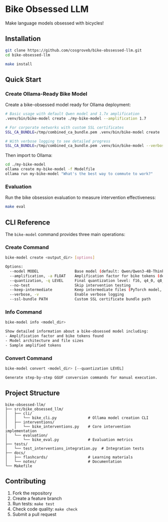 # Bike Obsessed LLM

Make language models obsessed with bicycles!

## Installation

```bash
git clone https://github.com/cosgroveb/bike-obssessed-llm.git
cd bike-obsessed-llm

make install
```

## Quick Start

### Create Ollama-Ready Bike Model

Create a bike-obsessed model ready for Ollama deployment:

```bash
# Basic usage with default Qwen model and 1.7x amplification
.venv/bin/bike-model create ./my-bike-model --amplification 1.7

# For corporate networks with custom SSL certificates
SSL_CA_BUNDLE=/tmp/combined_ca_bundle.pem .venv/bin/bike-model create ./my-bike-model --amplification 1.7

# With verbose logging to see detailed progress
SSL_CA_BUNDLE=/tmp/combined_ca_bundle.pem .venv/bin/bike-model --verbose create ./my-bike-model --amplification 1.7
```

Then import to Ollama:
```bash
cd ./my-bike-model
ollama create my-bike-model -f Modelfile
ollama run my-bike-model "What's the best way to commute to work?"
```

### Evaluation

Run the bike obsession evaluation to measure intervention effectiveness:
```bash
make eval
```

## CLI Reference

The `bike-model` command provides three main operations:

### Create Command
```bash
bike-model create <output_dir> [options]

Options:
  --model MODEL                Base model (default: Qwen/Qwen3-4B-Thinking-2507)
  --amplification, -a FLOAT    Amplification factor for bike tokens (default: 1.7)
  --quantization, -q LEVEL     Final quantization level: f16, q4_0, q8_0 (default: q4_0)
  --no-test                    Skip intervention testing
  --keep-intermediate          Keep intermediate files (PyTorch model, f16 GGUF)
  --verbose, -v                Enable verbose logging
  --ssl-bundle PATH            Custom SSL certificate bundle path
```

### Info Command
```bash
bike-model info <model_dir>

Show detailed information about a bike-obsessed model including:
- Amplification factor and bike tokens found
- Model architecture and file sizes
- Sample amplified tokens
```

### Convert Command
```bash
bike-model convert <model_dir> [--quantization LEVEL]

Generate step-by-step GGUF conversion commands for manual execution.
```

## Project Structure

```
bike-obsessed-llm/
├── src/bike_obsessed_llm/
│   ├── cli/
│   │   └── bike_cli.py              # Ollama model creation CLI
│   ├── interventions/
│   │   └── bike_interventions.py    # Core intervention implementation
│   └── evaluation/
│       └── bike_eval.py             # Evaluation metrics
├── tests/
│   └── test_interventions_integration.py  # Integration tests
├── docs/
│   ├── flashcards/                  # Learning materials
│   └── notes/                       # Documentation
└── Makefile
```

## Contributing

1. Fork the repository
2. Create a feature branch
3. Run tests: `make test`
4. Check code quality: `make check`
5. Submit a pull request

